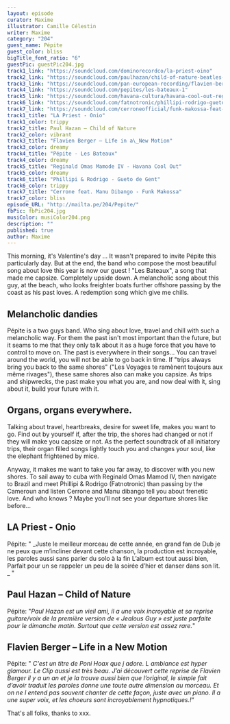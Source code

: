 ```yaml
---
layout: episode
curator: Maxime
illustrator: Camille Célestin
writer: Maxime
category: "204"
guest_name: Pépite
guest_color: bliss
bigTitle_font_ratio: "6"
guestPic: guestPic204.jpg
track1_link: "https://soundcloud.com/dominorecordco/la-priest-oino"
track2_link: "https://soundcloud.com/paulhazan/child-of-nature-beatles-cover"
track3_link: "https://soundcloud.com/pan-european-recording/flavien-berger-ville-neuve-life-in-a-new-motion-cover"
track4_link: "https://soundcloud.com/pepites/les-bateaux-1"
track5_link: "https://soundcloud.com/havana-cultura/havana-cool-out-reginald-omas-mamode-iv"
track6_link: "https://soundcloud.com/fatnotronic/phillipi-rodrigo-gueto-de-gent-deewee010"
track7_link: "https://soundcloud.com/cerroneofficial/funk-makossa-feat-manu-dibango"
track1_title: "LA Priest - Onio"
track1_color: trippy
track2_title: Paul Hazan – Child of Nature
track2_color: vibrant
track3_title: "Flavien Berger – Life in a\_New Motion"
track3_color: dreamy
track4_title: "Pépite - Les Bateaux"
track4_color: dreamy
track5_title: "Reginald Omas Mamode IV - Havana Cool Out"
track5_color: dreamy
track6_title: "Phillipi & Rodrigo - Gueto de Gent"
track6_color: trippy
track7_title: "Cerrone feat. Manu Dibango - Funk Makossa"
track7_color: bliss
episode_URL: "http://mailta.pe/204/Pepite/"
fbPic: fbPic204.jpg
musiColor: musiColor204.png
description: ""
published: true
author: Maxime
---
```



<p id="introduction">This morning, it's Valentine's day ... It wasn't prepared to invite Pépite this particularly day. But at the end, the band who compose the most beautiful song about love this year is now our guest ! "Les Bateaux", a song that made me capsize. Completely upside down. A melancholic song about this guy, at the beach, who looks freighter boats further offshore passing by the coast as his past loves. A redemption song which give me chills. </p>

## Melancholic dandies
 
Pépite is a two guys band. Who sing about love, travel and chill with such a melancholic way. For them the past isn't most important than the future, but it seams to me that they only talk about it as a huge force that you have to control to move on. The past is everywhere in their songs... You can travel around the world, you will not be able to go back in time. If "trips always bring you back to the same shores" ("Les Voyages te ramènent toujours aux même rivages"), these same shores also can make you capsize. As trips and shipwrecks, the past make you what you are, and now deal with it, sing about it, build your future with it. 

## Organs, organs everywhere. 

Talking about travel, heartbreaks, desire for sweet life, makes you want to go. Find out by yourself if, after the trip, the shores had changed or not if they will make you capsize or not. As the perfect soundtrack of all initiatory trips, their organ filled songs lightly touch you and changes your soul, like the elephant frightened by mice. 

Anyway, it makes me want to take you far away, to discover with you new shores. To sail away to cuba with Reginald Omas Mamod IV, then navigate to Brazil and meet Phillipi & Rodrigo (Fatnotronic) than passing by the Cameroun and listen Cerrone and Manu dibango tell you about frenetic love. And who knows ? Maybe you’ll not see your departure shores like before…


## LA Priest  - Onio
Pépite: " _Juste le meilleur morceau de cette année, en grand fan de Dub je ne peux que m’incliner devant cette chanson, la production est incroyable, les paroles aussi sans parler du solo à la fin  L’album est tout aussi bien, Parfait pour un se rappeler un peu de la soirée d’hier et danser dans son lit. _ "

## Paul Hazan – Child of Nature
Pépite: "_Paul Hazan est un vieil ami, il a une voix incroyable et sa reprise guitare/voix de la première version de « Jealous Guy » est juste parfaite pour le dimanche matin. Surtout que cette version est assez rare._"

## Flavien Berger – Life in a New Motion
Pépite: " _C'est un titre de Poni Hoax que j adore. L ambiance est hyper glamour. Le Clip aussi est très beau. J’ai découvert cette reprise de Flavien Berger il y a un an et je la trouve aussi bien que l’original, le simple fait d’avoir traduit les paroles donne une toute autre dimension au morceau. Et on ne l entend pas souvent chanter de cette façon, juste avec un piano. Il a une super voix, et les choeurs sont incroyablement hypnotiques.!_“
 
<p id="outroduction">
That's all folks, thanks to xxx.</p>
